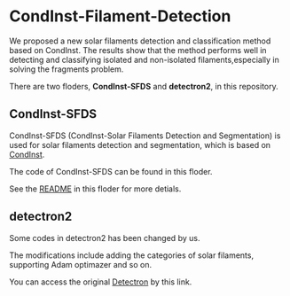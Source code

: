 # CondInst-Filament-Detection

We proposed a new solar filaments detection and classification method based on CondInst. The results show that the method performs well in detecting and classifying isolated and non-isolated filaments,especially in solving the fragments problem.

There are two floders, **CondInst-SFDS** and **detectron2**, in this repository.


## CondInst-SFDS

CondInst-SFDS (CondInst-Solar Filaments Detection and Segmentation) is used for solar filaments detection and segmentation, which is based on [CondInst](https://github.com/aim-uofa/AdelaiDet).

The code of CondInst-SFDS can be found in this floder.

See the [README](CondInst-SFDS\README.md) in this floder for more detials.

## detectron2

Some codes in detectron2 has been changed by us.

The modifications include adding the categories of solar filaments, supporting Adam optimazer and so on.

You can access the original [Detectron](https://github.com/facebookresearch/detectron2) by this link.


